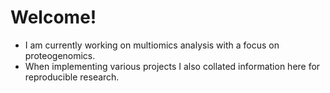 # Welcome!

- I am currently working on multiomics analysis with a focus on proteogenomics.
- When implementing various projects I also collated information here for reproducible research.
